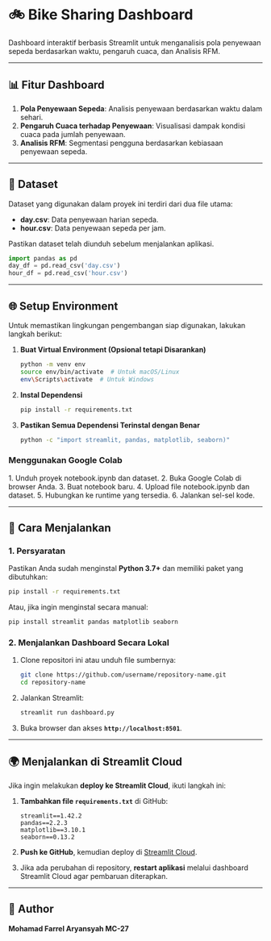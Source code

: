 # 🚲 Bike Sharing Dashboard

Dashboard interaktif berbasis Streamlit untuk menganalisis pola penyewaan sepeda berdasarkan waktu, pengaruh cuaca, dan Analisis RFM.

---

## 📊 Fitur Dashboard
1. **Pola Penyewaan Sepeda**: Analisis penyewaan berdasarkan waktu dalam sehari.
2. **Pengaruh Cuaca terhadap Penyewaan**: Visualisasi dampak kondisi cuaca pada jumlah penyewaan.
3. **Analisis RFM**: Segmentasi pengguna berdasarkan kebiasaan penyewaan sepeda.

---

## 📁 Dataset
Dataset yang digunakan dalam proyek ini terdiri dari dua file utama:
- **day.csv**: Data penyewaan harian sepeda.
- **hour.csv**: Data penyewaan sepeda per jam.

Pastikan dataset telah diunduh sebelum menjalankan aplikasi.

```python
import pandas as pd
day_df = pd.read_csv('day.csv')
hour_df = pd.read_csv('hour.csv')
```

---

## 🌐 Setup Environment

Untuk memastikan lingkungan pengembangan siap digunakan, lakukan langkah berikut:

1. **Buat Virtual Environment (Opsional tetapi Disarankan)**
   ```sh
   python -m venv env
   source env/bin/activate  # Untuk macOS/Linux
   env\Scripts\activate  # Untuk Windows
   ```

2. **Instal Dependensi**
   ```sh
   pip install -r requirements.txt
   ```

3. **Pastikan Semua Dependensi Terinstal dengan Benar**
   ```sh
   python -c "import streamlit, pandas, matplotlib, seaborn)"
   ```
### Menggunakan Google Colab
1.⁠ ⁠Unduh proyek notebook.ipynb dan dataset.
2.⁠ ⁠Buka Google Colab di browser Anda.
3.⁠ ⁠Buat notebook baru.
4.⁠ ⁠Upload file notebook.ipynb⁠ dan dataset.
5.⁠ ⁠Hubungkan ke runtime yang tersedia.
6.⁠ ⁠Jalankan sel-sel kode.

---

## 🚀 Cara Menjalankan

### 1. **Persyaratan**
Pastikan Anda sudah menginstal **Python 3.7+** dan memiliki paket yang dibutuhkan:

```sh
pip install -r requirements.txt
```

Atau, jika ingin menginstal secara manual:

```sh
pip install streamlit pandas matplotlib seaborn
```

### 2. **Menjalankan Dashboard Secara Lokal**
1. Clone repositori ini atau unduh file sumbernya:
   ```sh
   git clone https://github.com/username/repository-name.git
   cd repository-name
   ```
2. Jalankan Streamlit:
   ```sh
   streamlit run dashboard.py
   ```
3. Buka browser dan akses **`http://localhost:8501`**.

---

## 🌍 Menjalankan di Streamlit Cloud
Jika ingin melakukan **deploy ke Streamlit Cloud**, ikuti langkah ini:

1. **Tambahkan file `requirements.txt`** di GitHub:
   ```
   streamlit==1.42.2
   pandas==2.2.3
   matplotlib==3.10.1
   seaborn==0.13.2
   ```

2. **Push ke GitHub**, kemudian deploy di [Streamlit Cloud](https://share.streamlit.io/).

3. Jika ada perubahan di repository, **restart aplikasi** melalui dashboard Streamlit Cloud agar pembaruan diterapkan.

---

## 👤 Author
**Mohamad Farrel Aryansyah MC-27**

